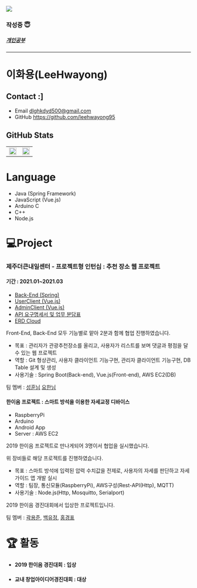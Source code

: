 ![](https://media.giphy.com/media/YFkpsHWCsNUUo/giphy.gif)

### 작성중 😇

##### [개인공부](study/readme.md)

***

# 이화용(LeeHwayong)
## Contact :]
 - Email
        dlghkdyd500@gmail.com
 - GitHub
        https://github.com/leehwayong95
## GitHub Stats

<table>
    <tr style="align-items: center;">
        <td width=50%>
            <img src="https://github-readme-stats.vercel.app/api?username=leehwayong95&show_icons=true&theme=radical&hide_border=true" style="width: 100%"/>
        </td>
        <td width=50%>
            <img src="https://github-readme-stats.vercel.app/api/top-langs/?username=leehwayong95&layout=compact&theme=radical&hide_border=true" style="width: 100%"/>
        </td>
    </tr>
</table>

# Language
 - Java (Spring Framework)
 - JavaScript (Vue.js)
 - Arduino C
 - C++
 - Node.js

# 💻Project
### 제주더큰내일센터 - 프로젝트형 인턴십 : 추천 장소 웹 프로젝트
#### 기간 : 2021.01~2021.03

 - [Back-End (Spring)](https://github.com/leehwayong95/mobilpack_admin_service_Spring)
 - [UserClient (Vue.js)](https://github.com/leehwayong95/mobilpack_UserClient)
 - [AdminClient (Vue.js)](https://github.com/leehwayong95/mobilpack_admin_service_Vue)
 - [API 요구명세서 및 업무 분담표](https://docs.google.com/spreadsheets/d/1CG4CJ1y_5Id6B5WrcZI1hnouJU3pvuteE1_RDexLI1U)
 - [ERD Cloud](https://www.erdcloud.com/d/avikeHgaei4HNhADD)

Front-End, Back-End 모두 기능별로 맡아 2분과 함께 협업 진행하였습니다.

- 목표 : 관리자가 관광추천장소를 올리고, 사용자가 리스트를 보며 댓글과 평점을 달 수 있는 웹 프로젝트
- 역할 : Git 형상관리, 사용자 클라이언트 기능구현, 관리자 클라이언트 기능구현, DB Table 설계 및 생성
- 사용기술 : Spring Boot(Back-end), Vue.js(Front-end), AWS EC2(DB)

팀 멤버 : [성훈님](https://github.com/Seonghun-dytsun) [요한님](https://github.com/yohan-kang)

#### 한이음 프로젝트 : 스마트 방석을 이용한 자세교정 디바이스
 - RaspberryPi
 - Arduino
 - Android App
 - Server : AWS EC2

2019 한이음 프로젝트로 만나게되어 3명이서 협업을 실시했습니다.

위 장비들로 해당 프로젝트를 진행하였습니다.

- 목표 : 스마트 방석에 입력된 압력 수치값을 전제로, 사용자의 자세를 판단하고 자세 가이드 앱 개발 실시
- 역할 : 팀장, 통신모듈(RaspberryPi), AWS구성(Rest-API(Http), MQTT)
- 사용기술 : Node.js(Http, Mosquitto, Serialport)

2019 한이음 경진대회에서 입상한 프로젝트입니다.

팀 멤버 : [곽용준](https://github.com/yongJoon1638), [백유정](https://github.com/BAEKYUJEONG), [홍경표](https://github.com/kyungpyoda)


# :trophy: 활동
- #### 2019 한이음 경진대회 : 입상
- #### 교내 창업아이디어경진대회 : 대상
<!--
**leehwayong95/leehwayong95** is a ✨ _special_ ✨ repository because its `README.md` (this file) appears on your GitHub profile.

Here are some ideas to get you started:

- 🔭 I’m currently working on ...
- 🌱 I’m currently learning ...
- 👯 I’m looking to collaborate on ...
- 🤔 I’m looking for help with ...
- 💬 Ask me about ...
- 📫 How to reach me: ...
- 😄 Pronouns: ...
- ⚡ Fun fact: ...
-[->
